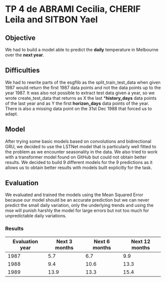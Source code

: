 # TP 4 de ABRAMI Cecilia, CHERIF Leila and SITBON Yael


## Objective

We had to build a model able to predict the **daily** temperature in Melbourne over the **next year**.

## Difficulties
We had to rewrite parts of the esgflib as the split_train_test_data when given 1987 would return the first 1987 data points and not the data points up to the year 1987. It was also not possible to extract test data given a year, so we wrote create_test_data that returns as X the last ***history_days** data points of the last year and as Y the first **horizon_days** data points of the year.
There is also a missing data point on the 31st Dec 1988 that forced us to adapt.


## Model
After trying some basic models based on convolutions and bidirectional GRU, we decided to use the LSTNet model that is particularly well fitted to the problem as we encounter seasonality in the data. 
We also tried to work with a transformer model found on GitHub but could not obtain better results.
We decided to build 9 different models for the 9 predictions as it allows us to obtain better results with models built explicitly for the task.

## Evaluation

We evaluated and trained the models using the Mean Squared Error because our model should be an accurate prediction but we can never predict the small daily variation, only the underlying trends and using the mse will punish harshly the model for large errors but not too much for unpredictable daily variations. 

### Results

<table>
    <thead>
        <tr>
            <th>Evaluation year</th>
            <th>Next 3 months</th>
            <th>Next 6 months</th>
            <th>Next 12 months</th>
        </tr>
    </thead>
    <tbody>
        <tr>
            <td>1987</td>
            <td>5.7</td>
            <td>6.7</td>
            <td>9.9</td>
        </tr>
        <tr>
            <td>1988</td>
            <td>9.4</td>
            <td>10.6</td>
            <td>13.3</td>
        </tr>
        <tr>
            <td>1989</td>
            <td>13.9</td>
            <td>13.3</td>
            <td>15.4</td>
        </tr>
    </tbody>
</table>

